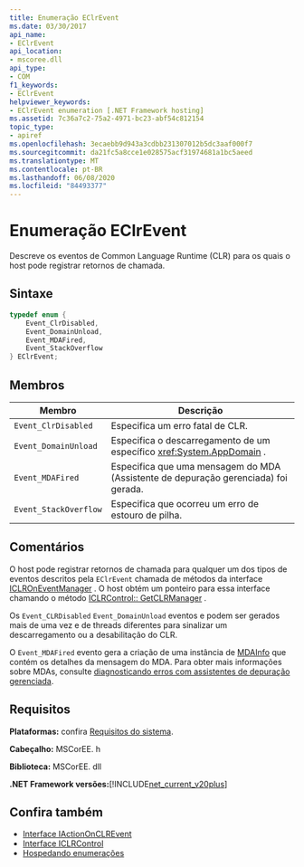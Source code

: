 ```yaml
---
title: Enumeração EClrEvent
ms.date: 03/30/2017
api_name:
- EClrEvent
api_location:
- mscoree.dll
api_type:
- COM
f1_keywords:
- EClrEvent
helpviewer_keywords:
- EClrEvent enumeration [.NET Framework hosting]
ms.assetid: 7c36a7c2-75a2-4971-bc23-abf54c812154
topic_type:
- apiref
ms.openlocfilehash: 3ecaebb9d943a3cdbb231307012b5dc3aaf000f7
ms.sourcegitcommit: da21fc5a8cce1e028575acf31974681a1bc5aeed
ms.translationtype: MT
ms.contentlocale: pt-BR
ms.lasthandoff: 06/08/2020
ms.locfileid: "84493377"
---
```

# <a name="eclrevent-enumeration"></a>Enumeração EClrEvent
Descreve os eventos de Common Language Runtime (CLR) para os quais o host pode registrar retornos de chamada.  
  
## <a name="syntax"></a>Sintaxe  
  
```cpp  
typedef enum {  
    Event_ClrDisabled,  
    Event_DomainUnload,  
    Event_MDAFired,  
    Event_StackOverflow  
} EClrEvent;  
```  
  
## <a name="members"></a>Membros  
  
|Membro|Descrição|  
|------------|-----------------|  
|`Event_ClrDisabled`|Especifica um erro fatal de CLR.|  
|`Event_DomainUnload`|Especifica o descarregamento de um específico <xref:System.AppDomain> .|  
|`Event_MDAFired`|Especifica que uma mensagem do MDA (Assistente de depuração gerenciada) foi gerada.|  
|`Event_StackOverflow`|Especifica que ocorreu um erro de estouro de pilha.|  
  
## <a name="remarks"></a>Comentários  
 O host pode registrar retornos de chamada para qualquer um dos tipos de eventos descritos pela `EClrEvent` chamada de métodos da interface [ICLROnEventManager](iclroneventmanager-interface.md) . O host obtém um ponteiro para essa interface chamando o método [ICLRControl:: GetCLRManager](iclrcontrol-getclrmanager-method.md) .  
  
 Os `Event_CLRDisabled` `Event_DomainUnload` eventos e podem ser gerados mais de uma vez e de threads diferentes para sinalizar um descarregamento ou a desabilitação do CLR.  
  
 O `Event_MDAFired` evento gera a criação de uma instância de [MDAInfo](mdainfo-structure.md) que contém os detalhes da mensagem do MDA. Para obter mais informações sobre MDAs, consulte [diagnosticando erros com assistentes de depuração gerenciada](../../debug-trace-profile/diagnosing-errors-with-managed-debugging-assistants.md).  
  
## <a name="requirements"></a>Requisitos  
 **Plataformas:** confira [Requisitos do sistema](../../get-started/system-requirements.md).  
  
 **Cabeçalho:** MSCorEE. h  
  
 **Biblioteca:** MSCorEE. dll  
  
 **.NET Framework versões:**[!INCLUDE[net_current_v20plus](../../../../includes/net-current-v20plus-md.md)]  
  
## <a name="see-also"></a>Confira também

- [Interface IActionOnCLREvent](iactiononclrevent-interface.md)
- [Interface ICLRControl](iclrcontrol-interface.md)
- [Hospedando enumerações](hosting-enumerations.md)
